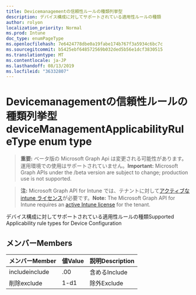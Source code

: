 ```yaml
---
title: Devicemanagementの信頼性ルールの種類列挙型
description: デバイス構成に対してサポートされている適用性ルールの種類
author: rolyon
localization_priority: Normal
ms.prod: Intune
doc_type: enumPageType
ms.openlocfilehash: 7e6424778dbe0a19fabe174b767f3a5934c6bc7c
ms.sourcegitcommit: b5425ebf648572569b032ded5b56e1dcf3830515
ms.translationtype: MT
ms.contentlocale: ja-JP
ms.lasthandoff: 08/13/2019
ms.locfileid: "36332807"
---
```

# <a name="devicemanagementapplicabilityruletype-enum-type"></a><span data-ttu-id="f090b-103">Devicemanagementの信頼性ルールの種類列挙型</span><span class="sxs-lookup"><span data-stu-id="f090b-103">deviceManagementApplicabilityRuleType enum type</span></span>

> <span data-ttu-id="f090b-104">**重要:** ベータ版の Microsoft Graph Api は変更される可能性があります。運用環境での使用はサポートされていません。</span><span class="sxs-lookup"><span data-stu-id="f090b-104">**Important:** Microsoft Graph APIs under the /beta version are subject to change; production use is not supported.</span></span>

> <span data-ttu-id="f090b-105">**注:** Microsoft Graph API for Intune では、テナントに対して[アクティブな intune ライセンス](https://go.microsoft.com/fwlink/?linkid=839381)が必要です。</span><span class="sxs-lookup"><span data-stu-id="f090b-105">**Note:** The Microsoft Graph API for Intune requires an [active Intune license](https://go.microsoft.com/fwlink/?linkid=839381) for the tenant.</span></span>

<span data-ttu-id="f090b-106">デバイス構成に対してサポートされている適用性ルールの種類</span><span class="sxs-lookup"><span data-stu-id="f090b-106">Supported Applicability rule types for Device Configuration</span></span>

## <a name="members"></a><span data-ttu-id="f090b-107">メンバー</span><span class="sxs-lookup"><span data-stu-id="f090b-107">Members</span></span>
|<span data-ttu-id="f090b-108">メンバー</span><span class="sxs-lookup"><span data-stu-id="f090b-108">Member</span></span>|<span data-ttu-id="f090b-109">値</span><span class="sxs-lookup"><span data-stu-id="f090b-109">Value</span></span>|<span data-ttu-id="f090b-110">説明</span><span class="sxs-lookup"><span data-stu-id="f090b-110">Description</span></span>|
|:---|:---|:---|
|<span data-ttu-id="f090b-111">include</span><span class="sxs-lookup"><span data-stu-id="f090b-111">include</span></span>|<span data-ttu-id="f090b-112">.0</span><span class="sxs-lookup"><span data-stu-id="f090b-112">0</span></span>|<span data-ttu-id="f090b-113">含める</span><span class="sxs-lookup"><span data-stu-id="f090b-113">Include</span></span>|
|<span data-ttu-id="f090b-114">削除</span><span class="sxs-lookup"><span data-stu-id="f090b-114">exclude</span></span>|<span data-ttu-id="f090b-115">1-d</span><span class="sxs-lookup"><span data-stu-id="f090b-115">1</span></span>|<span data-ttu-id="f090b-116">除外</span><span class="sxs-lookup"><span data-stu-id="f090b-116">Exclude</span></span>|



